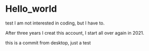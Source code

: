 # Hello_world
test
I am not interested in coding, but I have to.

After three years I creat this account, I start all over again in 2021.


this is a commit from desktop, just a test
